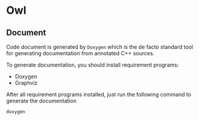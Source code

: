 # Owl

## Document

Code document is generated by `Doxygen` which is the de facto standard tool for generating documentation from annotated C++ sources.

To generate documentation, you should install requirement programs:

* Doxygen
* Graphviz

After all requirement programs installed, just run the following command to generate the documentation

```commandline
doxygen
```
